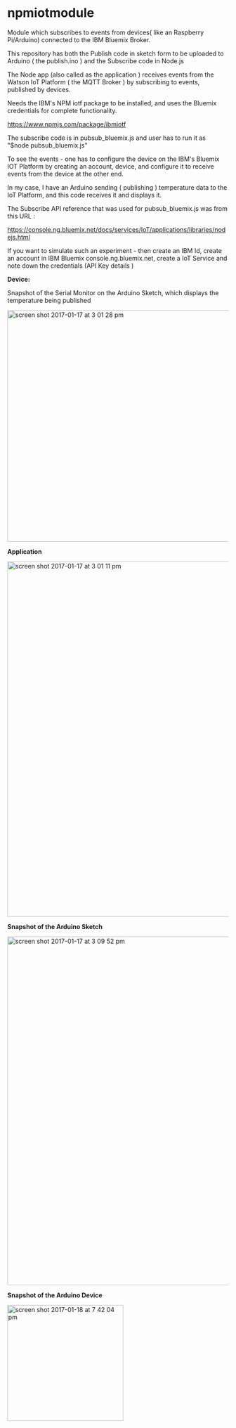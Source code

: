 # npmiotmodule


Module which subscribes to events from devices( like an Raspberry Pi/Arduino) connected to the IBM Bluemix Broker.

This repository has both the Publish code in sketch form to be uploaded to Arduino ( the publish.ino ) and the
Subscribe code in Node.js

The Node app (also called as the application ) receives events from the Watson IoT Platform ( the MQTT Broker ) by subscribing to events, published by devices.

Needs the IBM's NPM iotf package to be installed, and uses the Bluemix credentials for complete functionality.

https://www.npmjs.com/package/ibmiotf

The subscribe code is in pubsub_bluemix.js and user has to run it as "$node pubsub_bluemix.js"

To see the events - one has to configure the device on the IBM's Bluemix IOT Platform by
creating an account, device, and configure it to receive events from the device at the other end.

In my case, I have an Arduino sending ( publishing ) temperature data to the IoT Platform, and this
code receives it and displays it.

The Subscribe API reference that was used for pubsub_bluemix.js was from this URL :

https://console.ng.bluemix.net/docs/services/IoT/applications/libraries/nodejs.html

If you want to simulate such an experiment - then create an IBM Id, create an account in IBM Bluemix console.ng.bluemix.net,
create a IoT Service and note down the credentials (API Key details )


<b> Device: </b>

Snapshot of the Serial Monitor on the Arduino Sketch, which displays the temperature being published

<img width="527" alt="screen shot 2017-01-17 at 3 01 28 pm" src="https://cloud.githubusercontent.com/assets/14288989/22014919/e2d6d7de-dcc5-11e6-94c6-685731bb823f.png">


<b> Application </b>

<img width="809" alt="screen shot 2017-01-17 at 3 01 11 pm" src="https://cloud.githubusercontent.com/assets/14288989/22014920/e3203bb8-dcc5-11e6-87a3-6e0d558f874c.png">

<b> Snapshot of the Arduino Sketch </b>

<img width="794" alt="screen shot 2017-01-17 at 3 09 52 pm" src="https://cloud.githubusercontent.com/assets/14288989/22015202/1056ff76-dcc7-11e6-93b3-5b069a023d2a.png">

<b> Snapshot of the Arduino Device </b>

<img width="264" alt="screen shot 2017-01-18 at 7 42 04 pm" src="https://cloud.githubusercontent.com/assets/14288989/22067205/45c5ee84-ddb6-11e6-926c-1e2a7d70c921.png">
